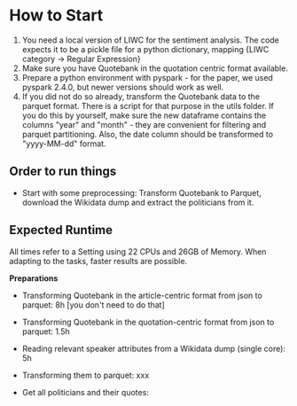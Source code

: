 # How to Start

1. You need a local version of LIWC for the sentiment analysis. The code expects it to be a pickle file for a python dictionary, mapping {LIWC category -> Regular Expression}
2. Make sure you have Quotebank in the quotation centric format available.
3. Prepare a python environment with pyspark - for the paper, we used pyspark 2.4.0, but newer versions should work as well.
4. If you did not do so already, transform the Quotebank data to the parquet format. There is a script for that purpose in the utils folder. If you do this by yourself, make sure the new dataframe contains the columns "year" and "month" - they are convenient for filtering and parquet partitioning. Also, the date column should be transformed to "yyyy-MM-dd" format.



## Order to run things

- Start with some preprocessing: Transform Quotebank to Parquet, download the Wikidata dump and extract the politicians from it.

## Expected Runtime

All times refer to a Setting using 22 CPUs and 26GB of Memory. When adapting to the tasks, faster results are possible.

__Preparations__

- Transforming Quotebank in the article-centric format from json to parquet: 8h [you don't need to do that]
- Transforming Quotebank in the quotation-centric format from json to parquet: 1.5h

- Reading relevant speaker attributes from a Wikidata dump (single core): 5h
- Transforming them to parquet: xxx
- Get all politicians and their quotes: 
